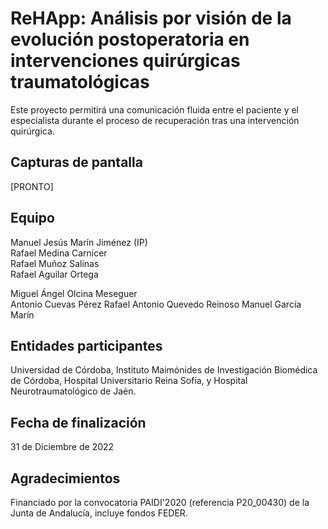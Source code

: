 # ReHApp: Análisis por visión de la evolución postoperatoria en intervenciones quirúrgicas traumatológicas

Este proyecto permitirá una comunicación fluida entre el paciente y el especialista durante el proceso de recuperación tras una intervención quirúrgica.

## Capturas de pantalla
[PRONTO]

## Equipo
Manuel Jesús Marín Jiménez (IP)  
Rafael Medina Carnicer  
Rafael Muñoz Salinas  
Rafael Aguilar Ortega  

Miguel Ángel Olcina Meseguer  
Antonio Cuevas Pérez
Rafael Antonio Quevedo Reinoso
Manuel García Marín

## Entidades participantes
Universidad de Córdoba, Instituto Maimónides de Investigación Biomédica de Córdoba, Hospital Universitario Reina Sofía, y Hospital Neurotraumatológico de Jaén.

## Fecha de finalización
31 de Diciembre de 2022

## Agradecimientos
Financiado por la convocatoria PAIDI'2020 (referencia P20_00430) de la Junta de Andalucía, incluye fondos FEDER.  
